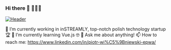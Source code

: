 ### Hi there 👋 🚀🚀🚀

[![Header](https://raw.githubusercontent.com/MartinHeinz/<OWNER>/<OWNER>/readme_header.png "Header")](https://some-url.dev/)

🔭 I’m currently working in inSTREAMLY, top-notch polish technology startup 🏆
🌱 I’m currently learning Vue.js 🤓
💬 Ask me about anything!
📫 How to reach me: https://www.linkedin.com/in/piotr-wi%C5%9Bniewski-epwa/
